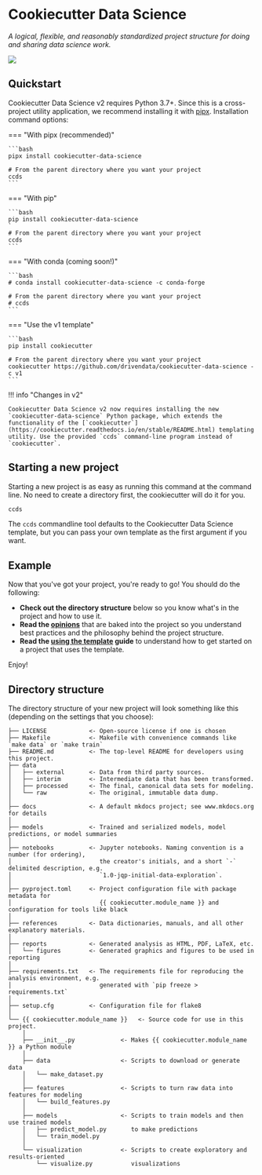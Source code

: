 # Cookiecutter Data Science

_A logical, flexible, and reasonably standardized project structure for doing and sharing data science work._

<a target="_blank" href="https://cookiecutter-data-science.drivendata.org/">
    <img src="https://img.shields.io/badge/CCDS-Project%20template-328F97?logo=cookiecutter" />
</a>

## Quickstart

Cookiecutter Data Science v2 requires Python 3.7+. Since this is a cross-project utility application, we recommend installing it with [pipx](https://pypa.github.io/pipx/). Installation command options:

=== "With pipx (recommended)"

    ```bash
    pipx install cookiecutter-data-science

    # From the parent directory where you want your project
    ccds
    ```

=== "With pip"

    ```bash
    pip install cookiecutter-data-science
    `
    # From the parent directory where you want your project
    ccds
    ```

=== "With conda (coming soon!)"

    ```bash
    # conda install cookiecutter-data-science -c conda-forge

    # From the parent directory where you want your project
    # ccds
    ```

=== "Use the v1 template"

    ```bash
    pip install cookiecutter

    # From the parent directory where you want your project
    cookiecutter https://github.com/drivendata/cookiecutter-data-science -c v1
    ```

!!! info "Changes in v2"

    Cookiecutter Data Science v2 now requires installing the new `cookiecutter-data-science` Python package, which extends the functionality of the [`cookiecutter`](https://cookiecutter.readthedocs.io/en/stable/README.html) templating utility. Use the provided `ccds` command-line program instead of `cookiecutter`.


## Starting a new project

Starting a new project is as easy as running this command at the command line. No need to create a directory first, the cookiecutter will do it for you.

```bash
ccds
```

The `ccds` commandline tool defaults to the Cookiecutter Data Science template, but you can pass your own template as the first argument if you want.


## Example

<!-- TERMYNAL OUTPUT -->


Now that you've got your project, you're ready to go! You should do the following:

 - **Check out the directory structure** below so you know what's in the project and how to use it.
 - **Read the [opinions](opinions.md)** that are baked into the project so you understand best practices and the philosophy behind the project structure.
 - **Read the [using the template](using-the-template.md) guide** to understand how to get started on a project that uses the template.


 Enjoy!


## Directory structure

The directory structure of your new project will look something like this (depending on the settings that you choose):

```
├── LICENSE            <- Open-source license if one is chosen
├── Makefile           <- Makefile with convenience commands like `make data` or `make train`
├── README.md          <- The top-level README for developers using this project.
├── data
│   ├── external       <- Data from third party sources.
│   ├── interim        <- Intermediate data that has been transformed.
│   ├── processed      <- The final, canonical data sets for modeling.
│   └── raw            <- The original, immutable data dump.
│
├── docs               <- A default mkdocs project; see www.mkdocs.org for details
│
├── models             <- Trained and serialized models, model predictions, or model summaries
│
├── notebooks          <- Jupyter notebooks. Naming convention is a number (for ordering),
│                         the creator's initials, and a short `-` delimited description, e.g.
│                         `1.0-jqp-initial-data-exploration`.
│
├── pyproject.toml     <- Project configuration file with package metadata for 
│                         {{ cookiecutter.module_name }} and configuration for tools like black
│
├── references         <- Data dictionaries, manuals, and all other explanatory materials.
│
├── reports            <- Generated analysis as HTML, PDF, LaTeX, etc.
│   └── figures        <- Generated graphics and figures to be used in reporting
│
├── requirements.txt   <- The requirements file for reproducing the analysis environment, e.g.
│                         generated with `pip freeze > requirements.txt`
│
├── setup.cfg          <- Configuration file for flake8
│
└── {{ cookiecutter.module_name }}   <- Source code for use in this project.
    │
    ├── __init__.py             <- Makes {{ cookiecutter.module_name }} a Python module
    │
    ├── data                    <- Scripts to download or generate data
    │   └── make_dataset.py
    │
    ├── features                <- Scripts to turn raw data into features for modeling
    │   └── build_features.py
    │
    ├── models                  <- Scripts to train models and then use trained models 
    │   ├── predict_model.py       to make predictions
    │   └── train_model.py
    │
    └── visualization           <- Scripts to create exploratory and results-oriented 
        └── visualize.py           visualizations
```
